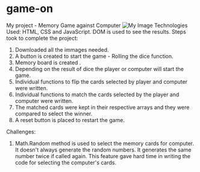 # game-on
My project - Memory Game against Computer
![My Image](C:\Users\kuntu\Downloads\IMG_3537.jpg)
Technologies Used: HTML, CSS and JavaScript.
DOM is used to see the results.
Steps took to complete the project:
1. Downloaded all the immages needed.
2. A button is created to start the game - Rolling the dice function.
3. Memory board is created .
4. Depending on the result of dice the player or computer will start the game.
5. Individual functions to flip the cards selected by player and computer were written.
6. Individual functions to match the cards selected by the player and computer were written.
7. The matched cards were kept in their respective arrays and they were compared to select the winner.
8. A reset button is placed to restart the game.

Challenges:
1. Math.Random method is used to select the memory cards for computer. It doesn't always generate the random numbers. It generates the same number twice if called again. This feature gave hard time in writing the code for selecting the computer's cards.